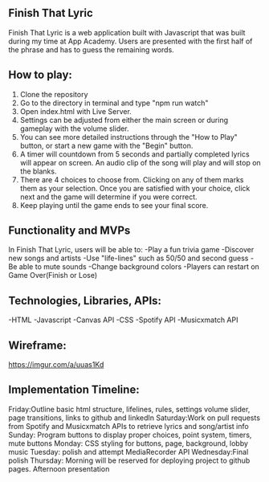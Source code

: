 ## Finish That Lyric
Finish That Lyric is a web application built with Javascript that was built during my time at App Academy. Users are presented with the first half of the phrase and has to guess the remaining words.

## How to play:
1) Clone the repository
2) Go to the directory in terminal and type "npm run watch"
3) Open index.html with Live Server.
4) Settings can be adjusted from either the main screen or during gameplay with the volume slider.
5) You can see more detailed instructions through the "How to Play" button, or start a new game with the "Begin" button.
6) A timer will countdown from 5 seconds and partially completed lyrics will appear on screen. An audio clip of the song will play and will stop on the blanks.
7) There are 4 choices to choose from. Clicking on any of them marks them as your selection. Once you are satisfied with your choice, click next and the game will determine if you were correct.
8) Keep playing until the game ends to see your final score.

## Functionality and MVPs
In Finish That Lyric, users will be able to:
-Play a fun trivia game
-Discover new songs and artists
-Use "life-lines" such as 50/50 and second guess
-Be able to mute sounds
-Change background colors
-Players can restart on Game Over(Finish or Lose)

## Technologies, Libraries, APIs:
-HTML
-Javascript
-Canvas API
-CSS
-Spotify API
-Musicxmatch API

## Wireframe:
https://imgur.com/a/uuas1Kd

## Implementation Timeline:
Friday:Outline basic html structure, lifelines, rules, settings volume slider, page transitions, links to github and linkedIn
Saturday:Work on pull requests from Spotify and Musicxmatch APIs to retrieve lyrics and song/artist info
Sunday: Program buttons to display proper choices, point system, timers, mute buttons
Monday: CSS styling for buttons, page, background, lobby music
Tuesday: polish and attempt MediaRecorder API
Wednesday:Final polish
Thursday: Morning will be reserved for deploying project to github pages. Afternoon presentation